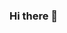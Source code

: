 ### Hi there 👋

<!--
**sayyidazizii/sayyidazizii** is a ✨ _special_ ✨ repository because its `README.md` (this file) appears on your GitHub profile.

Here are some ideas to get you started:

- 🔭 I’m currently working on school
- 🌱 I’m currently learning html,css,javascript,php
- 👯 I’m looking to collaborate on github
- 🤔 I’m looking for help with code
- 💬 Ask me about say
- 📫 How to reach me: sayyidsyafiq234@gmail.com
- 😄 Pronouns: ...
- ⚡ Fun fact: spartan
-->

